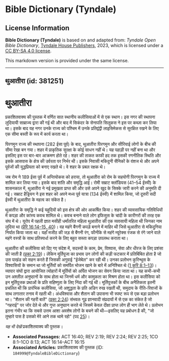 # Bible Dictionary (Tyndale)

## License Information

**Bible Dictionary (Tyndale)** is based on and adapted from: _Tyndale Open Bible Dictionary_, [Tyndale House Publishers](https://tyndaleopenresources.com/), 2023, which is licensed under a [CC BY-SA 4.0 license](https://creativecommons.org/licenses/by-sa/4.0/legalcode.en).

This markdown version is provided under the same license.



--------------------------------

## थुआतीरा (id: 381251)

थुआतीरा
=======

प्रकाशितवाक्य की पुस्तक में वर्णित सात स्थानीय कलीसियाओं में से एक स्थान। इस नगर की स्थापना लुदियायी साम्राज्य द्वारा की गई थी और बाद में सिकंदर के सेनापति सिलूकस ने इस पर कब्ज़ा कर लिया था। इसके बाद यह नगर उनके राज्य को पश्चिम में उनके प्रतिद्वंद्वी लाइसिमेकस से सुरक्षित रखने के लिए एक सीमा बस्ती के रूप में कार्य करता था।

पिरगमुन राज्य की स्थापना (282 ईसा पूर्व) के बाद, थुआतीरा पिरगमुन और सीरियाई लोगों के बीच की सीमा रेखा बन गया। शहर में प्राकृतिक सुरक्षा के कोई साधन नहीं थे। यह पहाड़ी पर नहीं बना था और इसलिए इस पर बार\-बार आक्रमण होते रहे। शहर की ताकत काफी हद तक इसकी रणनीतिक स्थिति और इसके आसपास के क्षेत्र की उर्वरता पर निर्भर थी। इसके निवासी मकिदुनी सैनिकों के वंशज थे और अपने पूर्वजों की युद्धप्रियता को बनाए रखते थे। वे शहर के प्रबल रक्षक थे।

जब रोम ने 189 ईसा पूर्व में अन्तियोकस को हराया, तो थुआतीरा को रोम के सहयोगी पिरगमुन के राज्य में शामिल कर लिया गया। इसके बाद शांति और समृद्धि आई। रोमी सम्राट क्लॉडियस (41–54 ईस्वी) के शासनकाल में, थुआतीरा ने नई प्रमुखता प्राप्त की और उसे अपने खुद के सिक्के जारी करने की अनुमति दी गई। सम्राट हैड्रियन ने इस शहर को अपने मध्य पूर्व यात्रा (134 ईस्वी) में शामिल किया, जो दूसरी सदी ईस्वी में थुआतीरा के महत्व का संकेत है।

थुआतीरा के समृद्धि ने कई यहूदियों को इस क्षेत्र की ओर आकर्षित किया। शहर की व्यावसायिक गतिविधियों में कपड़ा और कांस्य कवच शामिल थे। कवच बनाने वाले लोग इफिसुस के चांदी के कारीगरों की तरह एक संघ में थे। यूरोप में पहली ज्ञात मसीही धर्मांतरित महिला थुआतीरा की एक व्यवसायी महिला थी जिनका नाम लुदिया था ([प्रेरि 16:14–15, 40](https://ref.ly/Acts16:14-Acts16:15,Acts16:40))। वह महंगे बैंगनी कपड़े बनाने में माहिर थी जिसे थुआतीरा से मकिदुनिया निर्यात किया जाता था। यहाँ मजीठ की जड़ से बैंगनी रंग, फीनीके से महंगे म्यूरेक्स रंजक से रंगे जाने वाले महंगे वस्त्रों के साथ प्रतिस्पर्धा करने के लिए बहुत सस्ता कपड़ा उपलब्ध कराता था।

थुआतीरा की कलीसिया को दिए गए संदेश में, सदस्यों के काम, प्रेम, विश्वास, सेवा और धीरज के लिए प्रशंसा की जाती है ([प्रका 2:19](https://ref.ly/Rev2:19))। लेकिन मूर्तिपूजा का प्रभाव उन लोगों की कड़ी फटकार में प्रतिबिंबित होता है जो उस पाखंड को सहन करते हैं जिसकी अगुवाई "ईजेबेल" कर रही थी। उनका प्रलोभन कुरिन्थुस के विश्वासियों के समान था जो मूर्तियों को समर्पित भोजन खाने के बारे में अनिश्चित थे ([1 कुरि 8:1–13](https://ref.ly/1Cor8:1-1Cor8:13))। व्यापार संघों द्वारा आयोजित त्योहारों में मूर्तियों को अर्पित भोजन का सेवन किया जाता था। यह कभी\-कभी उन अश्लील अनुष्ठानों के साथ होता था जिनमें धर्म और कामुकता का मिश्रण होता था। इस कलीसिया को इन मूर्तिपूजक प्रथाओं के प्रति सहिष्णुता के लिए निंदा की गई थी। मूर्तिपूजकों के बीच अनैतिकता इतनी प्रचलित थी कि प्रारंभिक कलीसिया, जो अशुद्धता के प्रति अडिग रुख रखती थी, समुदाय के रीति\-रिवाजों के साथ लगातार तनाव में रहती थी। अंधविश्वास और शैतान की उपासना भी स्पष्ट रूप से एक बड़ा प्रलोभन था। "शैतान की गहरी बातें" ([प्रका 2:24](https://ref.ly/Rev2:24)) संभवतः गूढ़ ज्ञानवादी संप्रदायों में से एक का संकेत है जो "गहराई" पर जोर देते थे और गुप्त अनुष्ठान करते थे जिसमें केवल दीक्षा प्राप्त लोग ही भाग लेते थे। प्रलोभन इतना गंभीर था कि सबसे उत्तम आशा अवशेष लोगों के बचने की थी—इसलिए यह प्रबोधन है की, "जो तुम्हारे पास है उसको मेरे आने तक थामे रहो" (पद [25](https://ref.ly/Rev2:25))।

*यह भी देखें* प्रकाशितवाक्य की पुस्तक।

* **Associated Passages:** ACT 16:40; REV 2:19; REV 2:24; REV 2:25; 1CO 8:1–1CO 8:13; ACT 16:14–ACT 16:15
* **Associated Articles:** प्रकाशितवाक्य की पुस्तक (ID: `184999@TyndaleBibleDictionary`)

